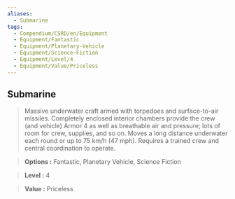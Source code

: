 ```yaml
---
aliases:
  - Submarine
tags:
  - Compendium/CSRD/en/Equipment
  - Equipment/Fantastic
  - Equipment/Planetary-Vehicle
  - Equipment/Science-Fiction
  - Equipment/Level/4
  - Equipment/Value/Priceless
---
```

    
      
## Submarine      
      
>Massive underwater craft armed with torpedoes and surface-to-air missiles. Completely enclosed interior chambers provide the crew (and vehicle) Armor 4 as well as breathable air and pressure; lots of room for crew, supplies, and so on. Moves a long distance underwater each round or up to 75 km/h (47 mph). Requires a trained crew and central coordination to operate.      
> **Options :** Fantastic, Planetary Vehicle, Science Fiction      
> **Level :** 4      
> **Value :** Priceless